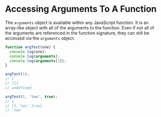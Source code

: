 # Accessing Arguments To A Function

The `arguments` object is available within any JavaScript function. It is
an array-like object with all of the arguments to the function. Even if not
all of the arguments are referenced in the function signature, they can
still be accessed via the `arguments` object.

```javascript
function argTest(one) {
  console.log(one);
  console.log(arguments);
  console.log(arguments[1]);
}

argTest(1);
// 1
// [1]
// undefined

argTest(1, 'two', true);
// 1
// [1,'two',true]
// 'two'
```